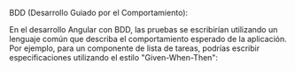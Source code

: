BDD (Desarrollo Guiado por el Comportamiento):

En el desarrollo Angular con BDD, las pruebas se escribirían utilizando un lenguaje común que describa el comportamiento esperado de la aplicación.
Por ejemplo, para un componente de lista de tareas, podrías escribir especificaciones utilizando el estilo "Given-When-Then":
